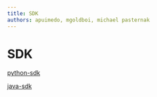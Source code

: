 ```yaml
---
title: SDK
authors: apuimedo, mgoldboi, michael pasternak
---
```


# SDK

[python-sdk](/develop/release-management/features/infra/python-sdk/)

[java-sdk](/develop/release-management/features/infra/java-sdk/)
